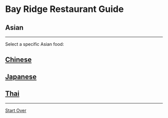 # Bay Ridge Restaurant Guide
## Asian
---
Select a specific Asian food:
## [Chinese](chinese.md)
## [Japanese](japanese.md) 
## [Thai](thai.md)
---
[Start Over](../home.md)